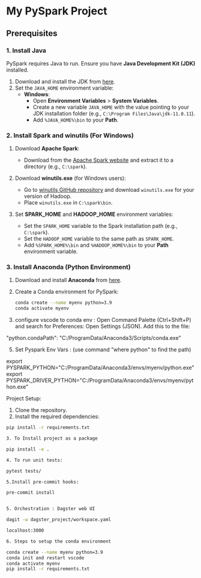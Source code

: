 # My PySpark Project

## Prerequisites

### 1. Install Java
PySpark requires Java to run. Ensure you have **Java Development Kit (JDK)** installed.

1. Download and install the JDK from [here](https://www.oracle.com/java/technologies/javase-jdk11-downloads.html).
2. Set the `JAVA_HOME` environment variable:
   - **Windows**:
     - Open **Environment Variables** > **System Variables**.
     - Create a new variable `JAVA_HOME` with the value pointing to your JDK installation folder (e.g., `C:\Program Files\Java\jdk-11.0.11`).
     - Add `%JAVA_HOME%\bin` to your **Path**.

### 2. Install Spark and winutils (For Windows)

1. Download **Apache Spark**:
   - Download from the [Apache Spark website](https://spark.apache.org/downloads.html) and extract it to a directory (e.g., `C:\spark`).
   
2. Download **winutils.exe** (for Windows users):
   - Go to [winutils GitHub repository](https://github.com/steveloughran/winutils) and download `winutils.exe` for your version of Hadoop.
   - Place `winutils.exe` in `C:\spark\bin`.

3. Set **SPARK_HOME** and **HADOOP_HOME** environment variables:
   - Set the `SPARK_HOME` variable to the Spark installation path (e.g., `C:\spark`).
   - Set the `HADOOP_HOME` variable to the same path as `SPARK_HOME`.
   - Add `%SPARK_HOME%\bin` and `%HADOOP_HOME%\bin` to your **Path** environment variable.

### 3. Install Anaconda (Python Environment)

1. Download and install **Anaconda** from [here](https://www.anaconda.com/products/individual).
2. Create a Conda environment for PySpark:

   ```bash
   conda create --name myenv python=3.9
   conda activate myenv

4. configure vscode to conda env :
Open Command Palette (Ctrl+Shift+P) and search for Preferences: Open Settings (JSON).
Add this to the file:

"python.condaPath": "C:/ProgramData/Anaconda3/Scripts/conda.exe"

5. Set Pyspark Env Vars : (use command "where python" to find the path)

export PYSPARK_PYTHON="C:/ProgramData/Anaconda3/envs/myenv/python.exe"
export PYSPARK_DRIVER_PYTHON="C:/ProgramData/Anaconda3/envs/myenv/python.exe"


Project Setup:


1. Clone the repository.
2. Install the required dependencies:

```bash
pip install -r requirements.txt

3. To Install project as a package

pip install -e .

4. To run unit tests:

pytest tests/

5.Install pre-commit hooks:

pre-commit install


5. Orchestration : Dagster web UI

dagit -w dagster_project/workspace.yaml

localhost:3000

6. Steps to setup the conda environment 

conda create --name myenv python=3.9
conda init and restart vscode
conda activate myenv
pip install -r requirements.txt

